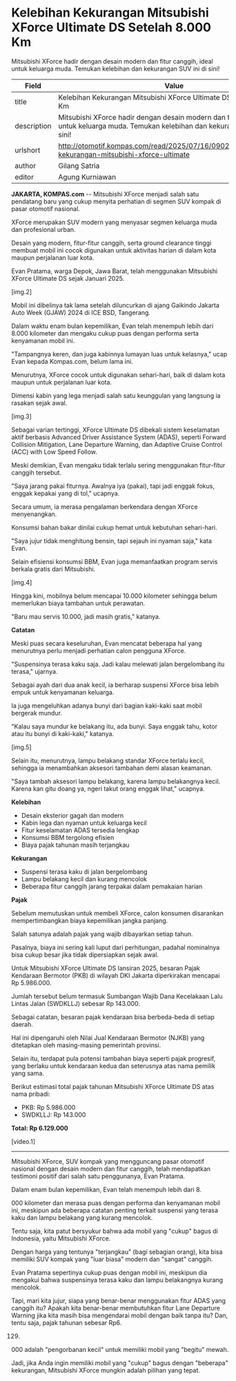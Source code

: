 # Kelebihan Kekurangan Mitsubishi XForce Ultimate DS Setelah 8.000 Km

Mitsubishi XForce hadir dengan desain modern dan fitur canggih, ideal untuk keluarga muda. Temukan kelebihan dan kekurangan SUV ini di sini!

| Field       | Value                                                       |
|-------------|-------------------------------------------------------------|
| title       | Kelebihan Kekurangan Mitsubishi XForce Ultimate DS Setelah 8.000 Km |
| description | Mitsubishi XForce hadir dengan desain modern dan fitur canggih, ideal untuk keluarga muda. Temukan kelebihan dan kekurangan SUV ini di sini! |
| urlshort    | http://otomotif.kompas.com/read/2025/07/16/090200415/kelebihan-kekurangan-mitsubishi-xforce-ultimate |
| author      | Gilang Satria |
| editor      | Agung Kurniawan |

**JAKARTA, KOMPAS.com** -- Mitsubishi XForce menjadi salah satu pendatang baru yang cukup menyita perhatian di segmen SUV kompak di pasar otomotif nasional.

XForce merupakan SUV modern yang menyasar segmen keluarga muda dan profesional urban.

Desain yang modern, fitur-fitur canggih, serta ground clearance tinggi membuat mobil ini cocok digunakan untuk aktivitas harian di dalam kota maupun perjalanan luar kota.

Evan Pratama, warga Depok, Jawa Barat, telah menggunakan Mitsubishi XForce Ultimate DS sejak Januari 2025.

\[img.2\]

Mobil ini dibelinya tak lama setelah diluncurkan di ajang Gaikindo Jakarta Auto Week (GJAW) 2024 di ICE BSD, Tangerang.

Dalam waktu enam bulan kepemilikan, Evan telah menempuh lebih dari 8.000 kilometer dan mengaku cukup puas dengan performa serta kenyamanan mobil ini.

"Tampangnya keren, dan juga kabinnya lumayan luas untuk kelasnya," ucap Evan kepada Kompas.com, belum lama ini.

Menurutnya, XForce cocok untuk digunakan sehari-hari, baik di dalam kota maupun untuk perjalanan luar kota.

Dimensi kabin yang lega menjadi salah satu keunggulan yang langsung ia rasakan sejak awal.

\[img.3\]

Sebagai varian tertinggi, XForce Ultimate DS dibekali sistem keselamatan aktif berbasis Advanced Driver Assistance System (ADAS), seperti Forward Collision Mitigation, Lane Departure Warning, dan Adaptive Cruise Control (ACC) with Low Speed Follow.

Meski demikian, Evan mengaku tidak terlalu sering menggunakan fitur-fitur canggih tersebut.

"Saya jarang pakai fiturnya. Awalnya iya (pakai), tapi jadi enggak fokus, enggak kepakai yang di tol," ucapnya.

Secara umum, ia merasa pengalaman berkendara dengan XForce menyenangkan.

Konsumsi bahan bakar dinilai cukup hemat untuk kebutuhan sehari-hari.

"Saya jujur tidak menghitung bensin, tapi sejauh ini nyaman saja," kata Evan.

Selain efisiensi konsumsi BBM, Evan juga memanfaatkan program servis berkala gratis dari Mitsubishi.

\[img.4\]

Hingga kini, mobilnya belum mencapai 10.000 kilometer sehingga belum memerlukan biaya tambahan untuk perawatan.

"Baru mau servis 10.000, jadi masih gratis," katanya.

**Catatan**

Meski puas secara keseluruhan, Evan mencatat beberapa hal yang menurutnya perlu menjadi perhatian calon pengguna XForce.

"Suspensinya terasa kaku saja. Jadi kalau melewati jalan bergelombang itu terasa," ujarnya.

Sebagai ayah dari dua anak kecil, ia berharap suspensi XForce bisa lebih empuk untuk kenyamanan keluarga.

Ia juga mengeluhkan adanya bunyi dari bagian kaki-kaki saat mobil bergerak mundur.

"Kalau saya mundur ke belakang itu, ada bunyi. Saya enggak tahu, kotor atau itu bunyi di kaki-kaki," katanya.

\[img.5\]

Selain itu, menurutnya, lampu belakang standar XForce terlalu kecil, sehingga ia menambahkan aksesori tambahan demi alasan keamanan.

"Saya tambah aksesori lampu belakang, karena lampu belakangnya kecil. Karena kan gitu doang ya, ngeri takut orang enggak lihat," ucapnya.

**Kelebihan**

- Desain eksterior gagah dan modern
- Kabin lega dan nyaman untuk keluarga kecil
- Fitur keselamatan ADAS tersedia lengkap
- Konsumsi BBM tergolong efisien
- Biaya pajak tahunan masih terjangkau

**Kekurangan**

- Suspensi terasa kaku di jalan bergelombang
- Lampu belakang kecil dan kurang mencolok
- Beberapa fitur canggih jarang terpakai dalam pemakaian harian

**Pajak**

Sebelum memutuskan untuk membeli XForce, calon konsumen disarankan mempertimbangkan biaya kepemilikan jangka panjang.

Salah satunya adalah pajak yang wajib dibayarkan setiap tahun.

Pasalnya, biaya ini sering kali luput dari perhitungan, padahal nominalnya bisa cukup besar jika tidak dipersiapkan sejak awal.

Untuk Mitsubishi XForce Ultimate DS lansiran 2025, besaran Pajak Kendaraan Bermotor (PKB) di wilayah DKI Jakarta diperkirakan mencapai Rp 5.986.000.

Jumlah tersebut belum termasuk Sumbangan Wajib Dana Kecelakaan Lalu Lintas Jalan (SWDKLLJ) sebesar Rp 143.000.

Sebagai catatan, besaran pajak kendaraan bisa berbeda-beda di setiap daerah.

Hal ini dipengaruhi oleh Nilai Jual Kendaraan Bermotor (NJKB) yang ditetapkan oleh masing-masing pemerintah provinsi.

Selain itu, terdapat pula potensi tambahan biaya seperti pajak progresif, yang berlaku untuk kendaraan kedua dan seterusnya atas nama pemilik yang sama.

Berikut estimasi total pajak tahunan Mitsubishi XForce Ultimate DS atas nama pribadi:

- PKB: Rp 5.986.000
- SWDKLLJ: Rp 143.000

**Total: Rp 6.129.000**

\[video.1\]  

---
Mitsubishi XForce, SUV kompak yang mengguncang pasar otomotif nasional dengan desain modern dan fitur canggih, telah mendapatkan testimoni positif dari salah satu penggunanya, Evan Pratama.

 Dalam enam bulan kepemilikan, Evan telah menempuh lebih dari 8.

000 kilometer dan merasa puas dengan performa dan kenyamanan mobil ini, meskipun ada beberapa catatan penting terkait suspensi yang terasa kaku dan lampu belakang yang kurang mencolok.



Tentu saja, kita patut bersyukur bahwa ada mobil yang "cukup" bagus di Indonesia, yaitu Mitsubishi XForce.

 Dengan harga yang tentunya "terjangkau" (bagi sebagian orang), kita bisa memiliki SUV kompak yang "luar biasa" modern dan "sangat" canggih.

 Evan Pratama sepertinya cukup puas dengan mobil ini, meskipun dia mengakui bahwa suspensinya terasa kaku dan lampu belakangnya kurang mencolok.

 Tapi, mari kita jujur, siapa yang benar-benar menggunakan fitur ADAS yang canggih itu? Apakah kita benar-benar membutuhkan fitur Lane Departure Warning jika kita masih bisa mengendarai mobil dengan baik tanpa itu? Dan, tentu saja, pajak tahunan sebesar Rp6.

129.

000 adalah "pengorbanan kecil" untuk memiliki mobil yang "begitu" mewah.

 Jadi, jika Anda ingin memiliki mobil yang "cukup" bagus dengan "beberapa" kekurangan, Mitsubishi XForce mungkin adalah pilihan yang tepat.
